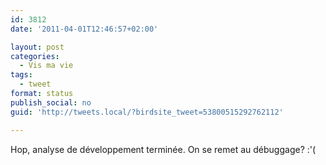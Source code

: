 ```yaml
---
id: 3812
date: '2011-04-01T12:46:57+02:00'

layout: post
categories:
  - Vis ma vie
tags:
  - tweet
format: status
publish_social: no
guid: 'http://tweets.local/?birdsite_tweet=53800515292762112'

---
```


Hop, analyse de développement terminée. On se remet au débuggage? :'(